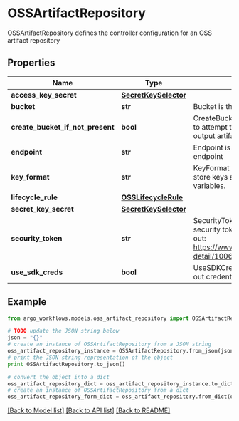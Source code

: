 # OSSArtifactRepository

OSSArtifactRepository defines the controller configuration for an OSS artifact repository

## Properties

Name | Type | Description | Notes
------------ | ------------- | ------------- | -------------
**access_key_secret** | [**SecretKeySelector**](SecretKeySelector.md) |  | [optional] 
**bucket** | **str** | Bucket is the name of the bucket | [optional] 
**create_bucket_if_not_present** | **bool** | CreateBucketIfNotPresent tells the driver to attempt to create the OSS bucket for output artifacts, if it doesn&#39;t exist | [optional] 
**endpoint** | **str** | Endpoint is the hostname of the bucket endpoint | [optional] 
**key_format** | **str** | KeyFormat defines the format of how to store keys and can reference workflow variables. | [optional] 
**lifecycle_rule** | [**OSSLifecycleRule**](OSSLifecycleRule.md) |  | [optional] 
**secret_key_secret** | [**SecretKeySelector**](SecretKeySelector.md) |  | [optional] 
**security_token** | **str** | SecurityToken is the user&#39;s temporary security token. For more details, check out: https://www.alibabacloud.com/help/doc-detail/100624.htm | [optional] 
**use_sdk_creds** | **bool** | UseSDKCreds tells the driver to figure out credentials based on sdk defaults. | [optional] 

## Example

```python
from argo_workflows.models.oss_artifact_repository import OSSArtifactRepository

# TODO update the JSON string below
json = "{}"
# create an instance of OSSArtifactRepository from a JSON string
oss_artifact_repository_instance = OSSArtifactRepository.from_json(json)
# print the JSON string representation of the object
print OSSArtifactRepository.to_json()

# convert the object into a dict
oss_artifact_repository_dict = oss_artifact_repository_instance.to_dict()
# create an instance of OSSArtifactRepository from a dict
oss_artifact_repository_form_dict = oss_artifact_repository.from_dict(oss_artifact_repository_dict)
```
[[Back to Model list]](../README.md#documentation-for-models) [[Back to API list]](../README.md#documentation-for-api-endpoints) [[Back to README]](../README.md)


